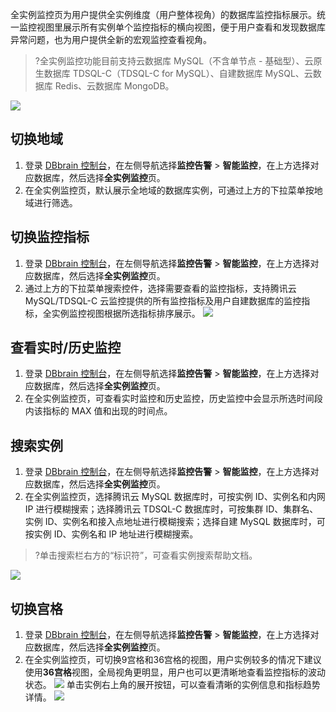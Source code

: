 
全实例监控页为用户提供全实例维度（用户整体视角）的数据库监控指标展示。统一监控视图里展示所有实例单个监控指标的横向视图，便于用户查看和发现数据库异常问题，也为用户提供全新的宏观监控查看视角。

>?全实例监控功能目前支持云数据库 MySQL（不含单节点 - 基础型）、云原生数据库 TDSQL-C（TDSQL-C for MySQL）、自建数据库 MySQL、云数据库 Redis、云数据库 MongoDB。

![](https://main.qcloudimg.com/raw/87cc8bd8578ee13e2fd25347544cbf72.png)

## 切换地域
1. 登录 [DBbrain 控制台](https://console.cloud.tencent.com/dbbrain/analysis)，在左侧导航选择**监控告警** > **智能监控**，在上方选择对应数据库，然后选择**全实例监控**页。
2. 在全实例监控页，默认展示全地域的数据库实例，可通过上方的下拉菜单按地域进行筛选。

## 切换监控指标
1. 登录 [DBbrain 控制台](https://console.cloud.tencent.com/dbbrain/analysis)，在左侧导航选择**监控告警** > **智能监控**，在上方选择对应数据库，然后选择**全实例监控**页。
2. 通过上方的下拉菜单搜索控件，选择需要查看的监控指标，支持腾讯云 MySQL/TDSQL-C 云监控提供的所有监控指标及用户自建数据库的监控指标，全实例监控视图根据所选指标排序展示。
![](https://main.qcloudimg.com/raw/ae4d123c71de10593fea06231a28317c.png)

## 查看实时/历史监控
1. 登录 [DBbrain 控制台](https://console.cloud.tencent.com/dbbrain/analysis)，在左侧导航选择**监控告警** > **智能监控**，在上方选择对应数据库，然后选择**全实例监控**页。
2. 在全实例监控页，可查看实时监控和历史监控，历史监控中会显示所选时间段内该指标的 MAX 值和出现的时间点。

## 搜索实例
1. 登录 [DBbrain 控制台](https://console.cloud.tencent.com/dbbrain/analysis)，在左侧导航选择**监控告警** > **智能监控**，在上方选择对应数据库，然后选择**全实例监控**页。
2. 在全实例监控页，选择腾讯云 MySQL 数据库时，可按实例 ID、实例名和内网 IP 进行模糊搜索；选择腾讯云 TDSQL-C 数据库时，可按集群 ID、集群名、实例 ID、实例名和接入点地址进行模糊搜索；选择自建 MySQL 数据库时，可按实例 ID、实例名和 IP 地址进行模糊搜索。
>?单击搜索栏右方的“标识符”，可查看实例搜索帮助文档。
>
![](https://main.qcloudimg.com/raw/31d45e4fd2f0df9f2e67677784438e80.png)

## 切换宫格
1. 登录 [DBbrain 控制台](https://console.cloud.tencent.com/dbbrain/analysis)，在左侧导航选择**监控告警** > **智能监控**，在上方选择对应数据库，然后选择**全实例监控**页。
2. 在全实例监控页，可切换9宫格和36宫格的视图，用户实例较多的情况下建议使用**36宫格**视图，全局视角更明显，用户也可以更清晰地查看监控指标的波动状态。
![](https://main.qcloudimg.com/raw/3eb6194a721b2d7a66f7f6ed4b70fbb1.png)
单击实例右上角的展开按钮，可以查看清晰的实例信息和指标趋势详情。
![](https://main.qcloudimg.com/raw/236209268a17b8dea994749521469e88.png)
